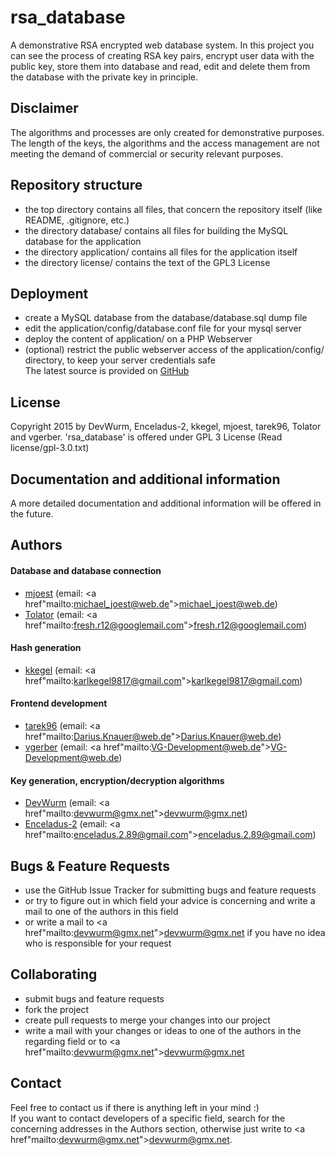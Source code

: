 # rsa_database
A demonstrative RSA encrypted web database system. In this project you can see the process of creating RSA key pairs, 
encrypt user data with the public key, store them into database and read, edit and delete them from the database with the private 
key in principle.

## Disclaimer
The algorithms and processes are only created for demonstrative purposes. The length of the keys, the algorithms and the
access management are not meeting the demand of commercial or security relevant purposes.

## Repository structure
+ the top directory contains all files, that concern the repository itself (like README, .gitignore, etc.)
+ the directory database/ contains all files for building the MySQL database for the application
+ the directory application/ contains all files for the application itself
+ the directory license/ contains the text of the GPL3 License

## Deployment
+ create a MySQL database from the database/database.sql dump file
+ edit the application/config/database.conf file for your mysql server
+ deploy the content of application/ on a PHP Webserver
+ (optional) restrict the public webserver access of the application/config/ directory, to keep your server credentials safe<br>
The latest source is provided on <a href="https://github.com/DevWurm/rsa_database">GitHub</a>

## License
Copyright 2015 by DevWurm, Enceladus-2, kkegel, mjoest, tarek96, Tolator and vgerber.
'rsa_database' is offered under GPL 3 License (Read license/gpl-3.0.txt)

## Documentation and additional information
A more detailed documentation and additional information will be offered in the future.

## Authors

#### Database and database connection
+ <a href="https://github.com/mjoest/">mjoest</a> (email: <a href"mailto:michael_joest@web.de">michael_joest@web.de</a>)
+ <a href="https://github.com/Tolator/">Tolator</a> (email: <a href"mailto:fresh.r12@googlemail.com">fresh.r12@googlemail.com</a>)

#### Hash generation
+ <a href="https://github.com/kkegel/">kkegel</a> (email: <a href"mailto:karlkegel9817@gmail.com">karlkegel9817@gmail.com</a>)

#### Frontend development
+ <a href="https://github.com/tarek96/">tarek96</a> (email: <a href"mailto:Darius.Knauer@web.de">Darius.Knauer@web.de</a>)
+ <a href="https://github.com/vgerber/">vgerber</a> (email: <a href"mailto:VG-Development@web.de">VG-Development@web.de</a>)

#### Key generation, encryption/decryption algorithms
+ <a href="https://github.com/DevWurm/">DevWurm</a> (email: <a href"mailto:devwurm@gmx.net">devwurm@gmx.net</a>)
+ <a href="https://github.com/Enceladus-2">Enceladus-2</a> (email: <a href"mailto:enceladus.2.89@gmail.com">enceladus.2.89@gmail.com</a>)

## Bugs & Feature Requests
+ use the GitHub Issue Tracker for submitting bugs and feature requests
+ or try to figure out in which field your advice is concerning and write a mail to one of the authors in this field
+ or write a mail to <a href"mailto:devwurm@gmx.net">devwurm@gmx.net</a> if you have no idea who is responsible for your request

## Collaborating
+ submit bugs and feature requests
+ fork the project
+ create pull requests to merge your changes into our project
+ write a mail with your changes or ideas to one of the authors in the regarding field or to <a href"mailto:devwurm@gmx.net">devwurm@gmx.net</a>

## Contact
Feel free to contact us if there is anything left in your mind :)<br>
If you want to contact developers of a specific field, search for the concerning addresses in the Authors section, otherwise
just write to <a href"mailto:devwurm@gmx.net">devwurm@gmx.net</a>.
